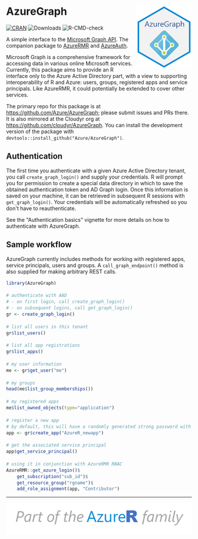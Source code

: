 # AzureGraph <img src="man/figures/logo.png" align="right" width=150 />

[![CRAN](https://www.r-pkg.org/badges/version/AzureGraph)](https://cran.r-project.org/package=AzureGraph)
![Downloads](https://cranlogs.r-pkg.org/badges/AzureGraph)
![R-CMD-check](https://github.com/Azure/AzureGraph/workflows/R-CMD-check/badge.svg)

A simple interface to the [Microsoft Graph API](https://docs.microsoft.com/en-us/graph/overview). The companion package to [AzureRMR](https://github.com/Azure/AzureRMR) and [AzureAuth](https://github.com/Azure/AzureAuth).

Microsoft Graph is a comprehensive framework for accessing data in various online Microsoft services. Currently, this package aims to provide an R interface only to the Azure Active Directory part, with a view to supporting interoperability of R and Azure: users, groups, registered apps and service principals. Like AzureRMR, it could potentially be extended to cover other services.

The primary repo for this package is at https://github.com/Azure/AzureGraph; please submit issues and PRs there. It is also mirrored at the Cloudyr org at https://github.com/cloudyr/AzureGraph. You can install the development version of the package with `devtools::install_github("Azure/AzureGraph")`.


## Authentication

The first time you authenticate with a given Azure Active Directory tenant, you call `create_graph_login()` and supply your credentials. R will prompt you for permission to create a special data directory in which to save the obtained authentication token and AD Graph login. Once this information is saved on your machine, it can be retrieved in subsequent R sessions with `get_graph_login()`. Your credentials will be automatically refreshed so you don't have to reauthenticate.

See the "Authentication basics" vignette for more details on how to authenticate with AzureGraph.

## Sample workflow

AzureGraph currently includes methods for working with registered apps, service principals, users and groups. A `call_graph_endpoint()` method is also supplied for making arbitrary REST calls.

```r
library(AzureGraph)

# authenticate with AAD
# - on first login, call create_graph_login()
# - on subsequent logins, call get_graph_login()
gr <- create_graph_login()

# list all users in this tenant
gr$list_users()

# list all app registrations
gr$list_apps()

# my user information
me <- gr$get_user("me")

# my groups
head(me$list_group_memberships())

# my registered apps
me$list_owned_objects(type="application")

# register a new app
# by default, this will have a randomly generated strong password with duration 2 years
app <- gr$create_app("AzureR_newapp")

# get the associated service principal
app$get_service_principal()

# using it in conjunction with AzureRMR RBAC
AzureRMR::get_azure_login()$
    get_subscription("sub_id")$
    get_resource_group("rgname")$
    add_role_assignment(app, "Contributor")
```

---
<p align="center"><a href="https://github.com/Azure/AzureR"><img src="https://github.com/Azure/AzureR/raw/master/images/logo2.png" width=800 /></a></p>
